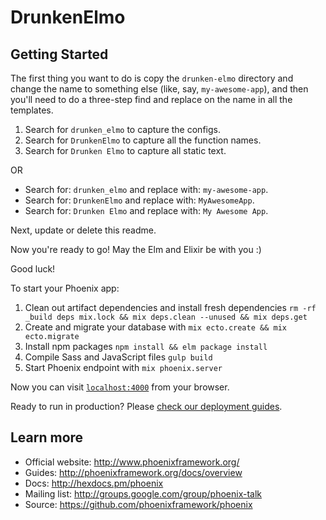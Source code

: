 # DrunkenElmo

Getting Started
---------------

The first thing you want to do is copy the `drunken-elmo` directory and change the name to something else (like, say, `my-awesome-app`), and then you'll need to do a three-step find and replace on the name in all the templates.

1. Search for `drunken_elmo` to capture the configs.
2. Search for `DrunkenElmo` to capture all the function names.
3. Search for `Drunken Elmo` to capture all static text.

OR

* Search for: `drunken_elmo` and replace with: `my-awesome-app`.
* Search for: `DrunkenElmo` and replace with: `MyAwesomeApp`.
* Search for: `Drunken Elmo` and replace with: `My Awesome App`.


Next, update or delete this readme.

Now you're ready to go! May the Elm and Elixir be with you :)

Good luck!

To start your Phoenix app:

  1. Clean out artifact dependencies and install fresh dependencies `rm -rf _build deps mix.lock && mix deps.clean --unused && mix deps.get`
  2. Create and migrate your database with `mix ecto.create && mix ecto.migrate`
  3. Install npm packages `npm install && elm package install`
  4. Compile Sass and JavaScript files `gulp build`
  5. Start Phoenix endpoint with `mix phoenix.server`


Now you can visit [`localhost:4000`](http://localhost:4000) from your browser.

Ready to run in production? Please [check our deployment guides](http://www.phoenixframework.org/docs/deployment).

## Learn more

  * Official website: http://www.phoenixframework.org/
  * Guides: http://phoenixframework.org/docs/overview
  * Docs: http://hexdocs.pm/phoenix
  * Mailing list: http://groups.google.com/group/phoenix-talk
  * Source: https://github.com/phoenixframework/phoenix


